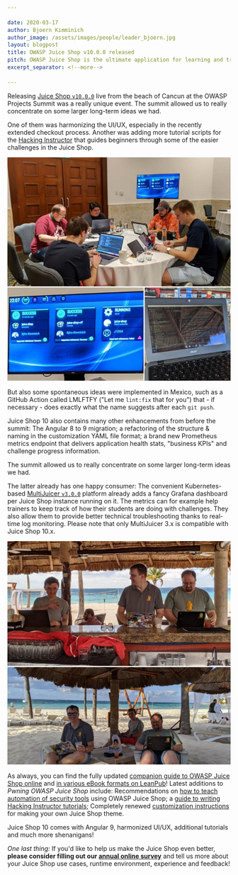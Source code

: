 ```yaml
---

date: 2020-03-17
author: Bjoern Kimminich
author_image: /assets/images/people/leader_bjoern.jpg
layout: blogpost
title: OWASP Juice Shop v10.0.0 released
pitch: OWASP Juice Shop is the ultimate application for learning and training to hack web related vulnerabilities. Read all about its latest release brought to you from the beach of Cancun, Mexico.
excerpt_separator: <!--more-->

---
```

Releasing
[Juice Shop `v10.0.0`](https://github.com/bkimminich/juice-shop/releases/tag/v10.0.0)
live from the beach of Cancun at the OWASP Projects Summit was a really
unique event. The summit allowed us to really concentrate on some larger
long-term ideas we had.<!--more-->

One of them was harmonizing the UI/UX, especially in the recently
extended checkout process. Another was adding more tutorial scripts for
the
[Hacking Instructor](https://pwning.owasp-juice.shop/part1/challenges.html#hacking-instructor)
that guides beginners through some of the easier challenges in the Juice
Shop.

![Coding and building Juice Shop 10](/assets/images/posts/juice-shop-v10/summit2.jpg)

But also some spontaneous ideas were implemented in Mexico, such as a
GitHub Action called LMLFTFY ("Let me `lint:fix` that for you") that -
if necessary - does exactly what the name suggests after each `git
push`.

Juice Shop 10 also contains many other enhancements from before the
summit: The Angular 8 to 9 migration; a refactoring of the structure &
naming in the customization YAML file format; a brand new Prometheus
metrics endpoint that delivers application health stats, "business KPIs"
and challenge progress information.

<p class="callout-mono right">The summit allowed us to really concentrate on some larger long-term ideas we had.</p>

The latter already has one happy consumer: The convenient
Kubernetes-based
[MultiJuicer `v3.0.0`](https://github.com/iteratec/multi-juicer)
platform already adds a fancy Grafana dashboard per Juice Shop instance
running on it. The metrics can for example help trainers to keep track
of how their students are doing with challenges. They also allow them to
provide better technical troubleshooting thanks to real-time log
monitoring. Please note that only MultiJuicer 3.x is compatible with
Juice Shop 10.x.

![Releasing Juice Shop 10 from the beach](/assets/images/posts/juice-shop-v10/beach2.jpg)

As always, you can find the fully updated
[companion guide to OWASP Juice Shop online](https://pwning.owasp-juice.shop)
and
[in various eBook formats on LeanPub](https://leanpub.com/juice-shop/)!
Latest additions to _Pwning OWASP Juice Shop_ include: Recommendations
on
[how to teach automation of security tools](https://pwning.owasp-juice.shop/appendix/trainers.html#teaching-automation-of-security-tools)
using OWASP Juice Shop; a
[guide to writing Hacking Instructor tutorials](https://pwning.owasp-juice.shop/part3/tutorials.html#hacking-instructor-tutorial-scripts);
Completely renewed
[customization instructions](https://pwning.owasp-juice.shop/part1/customization.html)
for making your own Juice Shop theme.

<p class="callout-mono right">Juice Shop 10 comes with Angular 9, harmonized UI/UX, additional tutorials and much more shenanigans!</p>

_One last thing:_ If you'd like to help us make the Juice Shop even
better, **please consider filling out our
[annual online survey](https://forms.gle/2Tr5m1pqnnesApxN8)** and tell
us more about your Juice Shop use cases, runtime environment, experience
and feedback!
